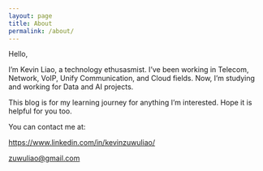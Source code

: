 ```yaml
---
layout: page
title: About
permalink: /about/
---
```


Hello,

I’m Kevin Liao, a technology ethusasmist. I’ve been working in Telecom, Network, VoIP, Unify Communication, and Cloud fields. Now, I’m studying and working for Data and AI projects.

This blog is for my learning journey for anything I’m interested. Hope it is helpful for you too.

You can contact me at:

https://www.linkedin.com/in/kevinzuwuliao/

zuwuliao@gmail.com